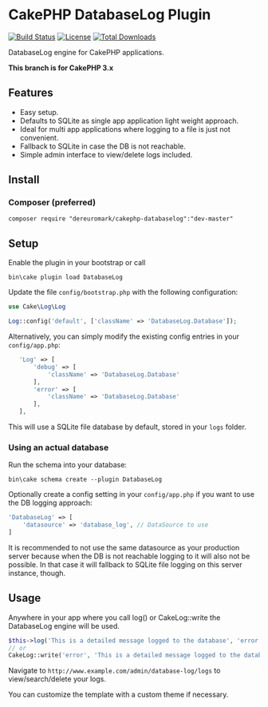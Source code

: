 #  CakePHP DatabaseLog Plugin

[![Build Status](https://api.travis-ci.org/dereuromark/CakePHP-DatabaseLog.png)](https://travis-ci.org/dereuromark/CakePHP-DatabaseLog)
[![License](https://poser.pugx.org/dereuromark/CakePHP-DatabaseLog/license.png)](https://packagist.org/packages/dereuromark/CakePHP-DatabaseLog)
[![Total Downloads](https://poser.pugx.org/dereuromark/CakePHP-DatabaseLog/d/total.png)](https://packagist.org/packages/dereuromark/CakePHP-DatabaseLog)

DatabaseLog engine for CakePHP applications.

**This branch is for CakePHP 3.x**

## Features

- Easy setup.
- Defaults to SQLite as single app application light weight approach.
- Ideal for multi app applications where logging to a file is just not convenient.
- Fallback to SQLite in case the DB is not reachable.
- Simple admin interface to view/delete logs included.

## Install

### Composer (preferred)
```
composer require "dereuromark/cakephp-databaselog":"dev-master"
```

## Setup
Enable the plugin in your bootstrap or call
```
bin\cake plugin load DatabaseLog
```

Update the file `config/bootstrap.php` with the following configuration:
```php
use Cake\Log\Log

Log::config('default', ['className' => 'DatabaseLog.Database']);
```

Alternatively, you can simply modify the existing config entries in your `config/app.php`:
 ```php
	'Log' => [
		'debug' => [
			'className' => 'DatabaseLog.Database'
		],
		'error' => [
			'className' => 'DatabaseLog.Database'
		],
	],
```
This will use a SQLite file database by default, stored in your `logs` folder.

### Using an actual database

Run the schema into your database:
```
bin\cake schema create --plugin DatabaseLog
```

Optionally create a config setting in your `config/app.php` if you want to use the DB logging approach:
```php
'DatabaseLog' => [
	'datasource' => 'database_log', // DataSource to use
]
```
It is recommended to not use the same datasource as your production server because when the DB is not reachable logging to it will
also not be possible. In that case it will fallback to SQLite file logging on this server instance, though.


## Usage

Anywhere in your app where you call log() or CakeLog::write the DatabaseLog engine will be used.
```php
$this->log('This is a detailed message logged to the database', 'error');
// or
CakeLog::write('error', 'This is a detailed message logged to the database');
```

Navigate to `http://www.example.com/admin/database-log/logs` to view/search/delete your logs.

You can customize the template with a custom theme if necessary.

